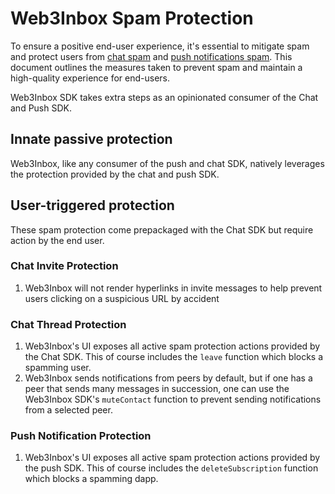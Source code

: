 # Web3Inbox Spam Protection


To ensure a positive end-user experience, it's essential to mitigate spam and
protect users from [chat spam](../../clients/chat/spam-protection.md) and [push notifications spam](../../clients/push/spam-protection.md).
This document outlines the measures taken to prevent spam and maintain a
high-quality experience for end-users.

Web3Inbox SDK takes extra steps as an opinionated consumer of the Chat and Push
SDK.

## Innate passive protection

Web3Inbox, like any consumer of the push and chat SDK, natively leverages the
protection provided by the chat and push SDK.

## User-triggered protection
These spam protection come prepackaged with the Chat SDK but require action by
the end user.

### Chat Invite Protection
1. Web3Inbox will not render hyperlinks in invite messages to help prevent users
  clicking on a suspicious URL by accident

### Chat Thread Protection
1. Web3Inbox's UI exposes all active spam protection actions provided by the
   Chat SDK. This of course includes the `leave` function which blocks a
   spamming user.
2. Web3Inbox sends notifications from peers by default, but if one has a peer
   that sends many messages in succession, one can use the Web3Inbox SDK's
   `muteContact` function to prevent sending notifications from a selected peer.

### Push Notification Protection
1. Web3Inbox's UI exposes all active spam protection actions provided by the
   push SDK. This of course includes the `deleteSubscription` function which blocks a
   spamming dapp.



